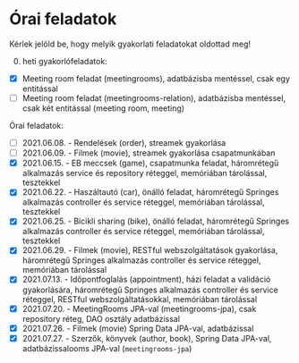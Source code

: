 # Órai feladatok

Kérlek jelöld be, hogy melyik gyakorlati feladatokat oldottad meg!

0. heti gyakorlófeladatok:

* [x] Meeting room feladat (meetingrooms), adatbázisba mentéssel, csak egy entitással
* [ ] Meeting room feladat (meetingrooms-relation), adatbázisba mentéssel, csak két entitással (meeting room, meeting)

Órai feladatok:

* [ ] 2021.06.08. - Rendelések (order), streamek gyakorlása
* [ ] 2021.06.09. - Filmek (movie), streamek gyakorlása csapatmunkában
* [x] 2021.06.15. - EB meccsek (game), csapatmunka feladat, háromrétegű alkalmazás service és repository réteggel, memóriában tárolással, tesztekkel
* [x] 2021.06.22. - Haszáltautó (car), önálló feladat, háromrétegű Springes alkalmazás controller és service réteggel, memóriában tárolással, tesztekkel
* [x] 2021.06.25. - Bicikli sharing (bike), önálló feladat, háromrétegű Springes alkalmazás controller és service réteggel, memóriában tárolással, tesztekkel
* [x] 2021.06.29. - Filmek (movie), RESTful webszolgáltatások gyakorlása, háromrétegű Springes alkalmazás controller és service réteggel, memóriában tárolással
* [x] 2021.07.13. - Időpontfoglalás (appointment), házi feladat a validáció gyakorlására, háromrétegű Springes alkalmazás controller és service réteggel, RESTful webszolgáltatásokkal, memóriában tárolással
* [x] 2021.07.20. - MeetingRooms JPA-val (meetingrooms-jpa), csak repository réteg, DAO osztály adatbázissal
* [x] 2021.07.26. - Filmek (movie) Spring Data JPA-val, adatbázissal
* [x] 2021.07.27. - Szerzők, könyvek (author, book), Spring Data JPA-val, adatbázissalooms JPA-val (`meetingrooms-jpa`)